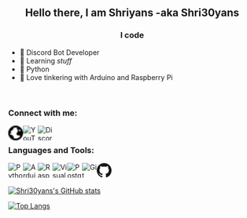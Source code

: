 <h2 align="center">Hello there, I am Shriyans -aka Shri30yans</h1>
<h3 align="center">I code</h2>

- 👾 Discord Bot Developer
- 📖 Learning *stuff*
- 🐍 Python
- 🤖 Love tinkering with Arduino and Raspberry Pi

<br>

### Connect with me:

[<img align="left" alt="shri30yans.github.io"  width="30px" height="30px" src="https://raw.githubusercontent.com/iconic/open-iconic/master/svg/globe.svg" />][website]
[<img align="left" alt="YouTube"  width="30px" height="30px" src="https://cdn.worldvectorlogo.com/logos/youtube-3.svg" />][youtube]
[<img align="left" alt="Discord Server"  width="30px" height="30px" src="https://cdn.worldvectorlogo.com/logos/discord.svg" />][discord]

<br>

### Languages and Tools:

[<img align="left" alt="Python" width="30px" height="30px" src="https://cdn.worldvectorlogo.com/logos/python-5.svg" />](https://www.python.org/)
[<img align="left" alt="Arduino" width="30px" height="30px" src="https://cdn.worldvectorlogo.com/logos/arduino-1.svg"/>](https://www.arduino.cc/)
[<img align="left" alt="Raspberry Pi" width="30px" height="30px" src="https://cdn.worldvectorlogo.com/logos/raspberry-pi.svg" />](https://www.raspberrypi.org/)
[<img align="left" alt="Visual Studio Code" width="30px" height="30px" src="https://cdn.worldvectorlogo.com/logos/visual-studio-code-1.svg"/>](https://code.visualstudio.com/)
[<img align="left" alt="Postgres SQL" width="30px" height="30px" src="https://cdn.worldvectorlogo.com/logos/postgresql.svg" width="500" height="500"/>](https://www.postgresql.org/)
[<img align="left" alt="Git" width="30px" height="30px" src="https://www.vectorlogo.zone/logos/git-scm/git-scm-icon.svg" width="500" height="500"/>](https://git-scm.com/)
[<img align="left" alt="GitHub" width="30px" height="30px" src="https://raw.githubusercontent.com/github/explore/78df643247d429f6cc873026c0622819ad797942/topics/github/github.png"/>](https://github.com/)   
<br>   

[![Shri30yans's GitHub stats](https://github-readme-stats.vercel.app/api?username=shri30yans&show_icons=true&theme=merko)](https://github.com/shri30yans/shri30yans)
<br>

[![Top Langs](https://github-readme-stats.vercel.app/api/top-langs/?username=shri30yans&layout=compact&theme=merko)](https://github.com/shri30yans/shri30yan)


[website]: https://shri30yans.github.io/
[youtube]: https://www.youtube.com/c/Shri30yansGaming
[discord]: https://discord.gg/3ugSfQMAxu


